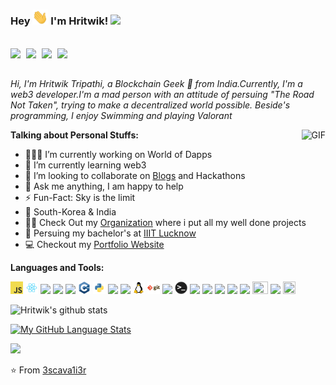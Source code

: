### Hey <img width="25" src="https://github.com/viral-sangani/viral-sangani/blob/master/Assets/Hi.gif" /> I'm Hritwik! <img width="35" src="https://siasky.net/DADVJXKnQMUnDXegHC7sj4NEBiEVVFcJkyEtUZ8P75oEwg" />
<br />
<span>
 <a href="https://twitter.com/Escavalier99">
<img align="left" width="25px" src="https://img.icons8.com/external-justicon-lineal-color-justicon/64/000000/external-twitter-social-media-justicon-lineal-color-justicon.png"/>
  
</a>
<a href="https://www.linkedin.com/in/hritwik-tripathi-a936a2196//">
  <img align="left" width="25px" src="https://img.icons8.com/external-justicon-lineal-color-justicon/64/000000/external-linkedin-social-media-justicon-lineal-color-justicon.png"/></a>

 
<a href="mailto:tripathi.hritwik@gmail.com/">
  <img align="left" width="25px" src="https://img.icons8.com/external-justicon-lineal-color-justicon/64/000000/external-gmail-social-media-justicon-lineal-color-justicon.png"/></a>

<a href="https://www.instagram.com/escavalier99">
<img align="left" width="25px" src="https://img.icons8.com/external-justicon-lineal-color-justicon/64/000000/external-instagram-social-media-justicon-lineal-color-justicon.png"/></a>
<span>
  
<br />
<br />

<i>Hi, I'm Hritwik Tripathi, a Blockchain Geek 🚀 from India.Currently, I'm a web3 developer.I'm a mad person with an attitude of persuing "The Road Not Taken", trying to make a decentralized world possible. Beside's programming, I enjoy Swimming and playing Valorant</i>


<img align="right" alt="GIF" src="https://s-media-cache-ak0.pinimg.com/originals/5c/d6/3f/5cd63fd3b407ff02bb89d342741b452d.gif" />


**Talking about Personal Stuffs:**

- 👨🏽‍💻 I’m currently working on World of Dapps
- 🌱 I’m currently learning web3
- 👯 I’m looking to collaborate on [Blogs](https://medium.com/@3scava1i3r) and Hackathons
- 💬 Ask me anything, I am happy to help
- ⚡️ Fun-Fact: Sky is the limit
- 💖 South-Korea & India
- 🤟🏻 Check Out my [Organization](https://github.com/3scava1i3r-Projects) where i put all my well done projects
- 🏫 Persuing my bachelor's at <a href="https://iiitl.ac.in/">IIIT Lucknow</a>
- 💻 Checkout my [Portfolio Website](https://3scava1i3r.netlify.app/)
 
**Languages and Tools:**  

<code><img height="20" src="https://raw.githubusercontent.com/github/explore/80688e429a7d4ef2fca1e82350fe8e3517d3494d/topics/javascript/javascript.png"></code>
<code><img height="20" src="https://raw.githubusercontent.com/github/explore/80688e429a7d4ef2fca1e82350fe8e3517d3494d/topics/react-native/react-native.png"></code>
<code><img height="20" src="https://external-content.duckduckgo.com/iu/?u=https%3A%2F%2Ftse1.mm.bing.net%2Fth%3Fid%3DOIP.bI8KDjd8-nDvzTX_Uok7FwHaHa%26pid%3DApi&f=1"></code>
<code><img height="20" src="https://external-content.duckduckgo.com/iu/?u=https%3A%2F%2Ftse1.mm.bing.net%2Fth%3Fid%3DOIP.7D5uM_zPzVpXQMoruEzRPAHaKc%26pid%3DApi&f=1"></code>
<code><img height="20" src="https://external-content.duckduckgo.com/iu/?u=https%3A%2F%2Ftse3.mm.bing.net%2Fth%3Fid%3DOIP.xQCjgB2DVqhtqGoGw9E6TQHaHa%26pid%3DApi&f=1"></code>
<code><img height="20" src="https://raw.githubusercontent.com/github/explore/80688e429a7d4ef2fca1e82350fe8e3517d3494d/topics/cpp/cpp.png"></code>
<code><img height="20" src="https://raw.githubusercontent.com/github/explore/80688e429a7d4ef2fca1e82350fe8e3517d3494d/topics/python/python.png"></code>
<code><img height="20" src="https://img.icons8.com/nolan/64/ethereum.png"></code>
<code><img height="20" src="https://external-content.duckduckgo.com/iu/?u=https%3A%2F%2Ftse1.mm.bing.net%2Fth%3Fid%3DOIP.Q4qu3UfPuHdzSYKp1mVRCAHaHa%26pid%3DApi&f=1"></code>
<code><img height="20" src="https://raw.githubusercontent.com/github/explore/80688e429a7d4ef2fca1e82350fe8e3517d3494d/topics/linux/linux.png"></code>
<code><img height="20" src="https://raw.githubusercontent.com/github/explore/80688e429a7d4ef2fca1e82350fe8e3517d3494d/topics/git/git.png"></code>
<code><img height="20" src="https://user-images.githubusercontent.com/10379994/31985754-c56b8dba-b998-11e7-9705-a7f984433049.png"></code>
<code><img height="20" src="https://raw.githubusercontent.com/github/explore/80688e429a7d4ef2fca1e82350fe8e3517d3494d/topics/terminal/terminal.png"></code>
<code><img height="20" src="https://raw.githubusercontent.com/ethereum/remix-ide/master/favicon.ico"></code> 
<code><img height="20" src="https://pbs.twimg.com/profile_images/1317925773425168384/XQkaoFRg_400x400.jpg"></code> 
<code><img height="20" src="https://img.icons8.com/color/48/000000/graphql.png"></code> 
<code><img height="20" src="https://img.icons8.com/color/48/000000/sass.png"></code> 
<code><img height="20" src="https://img.icons8.com/color/48/000000/bootstrap.png"></code> 
<code><img height="20" width="25" src="https://cms-assets.tutsplus.com/uploads/users/34/posts/29738/preview_image/nodejs-expressjs.jpg"></code> 
<code><img height="20" src="https://external-content.duckduckgo.com/iu/?u=https%3A%2F%2Ftse2.mm.bing.net%2Fth%3Fid%3DOIP.bc9pmTiyKR0WNPka2w3e0QHaHa%26pid%3DApi&f=1"></code> 
<code><img height="20" width="20" src="https://external-content.duckduckgo.com/iu/?u=https%3A%2F%2Ftse1.mm.bing.net%2Fth%3Fid%3DOIP.rS4KZd9HPEr1WtjJaZu_2AHaD7%26pid%3DApi&f=1"></code> 

 
 
 
![Hritwik's github stats](https://github-readme-stats.vercel.app/api?username=3scava1i3r&show_icons=true&count_private=true&theme=tokyonight&showicons=true)
 
[![My GitHub Language Stats](https://github-readme-stats.vercel.app/api/top-langs/?username=3scava1i3r&langs_count=5&theme=tokyonight)]()

 
![](https://komarev.com/ghpvc/?username=3scava1i3r)

 ⭐️ From [3scava1i3r](https://github.com/3scava1i3r)
